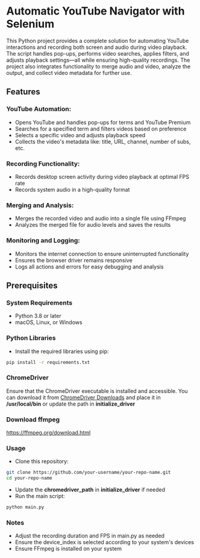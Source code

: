# Automatic YouTube Navigator with Selenium 
This Python project provides a complete solution for automating YouTube interactions and recording both screen and audio during video playback. The script handles pop-ups, performs video searches, applies filters, and adjusts playback settings—all while ensuring high-quality recordings. The project also integrates functionality to merge audio and video, analyze the output, and collect video metadata for further use.

## Features
### YouTube Automation:
- Opens YouTube and handles pop-ups for terms and YouTube Premium
- Searches for a specified term and filters videos based on preference
- Selects a specific video and adjusts playback speed
- Collects the video's metadata like: title, URL, channel, number of subs, etc.
  
### Recording Functionality:
- Records desktop screen activity during video playback at optimal FPS rate
- Records system audio in a high-quality format
  
### Merging and Analysis:
- Merges the recorded video and audio into a single file using FFmpeg
- Analyzes the merged file for audio levels and saves the results
  
### Monitoring and Logging:
- Monitors the internet connection to ensure uninterrupted functionality
- Ensures the browser driver remains responsive
- Logs all actions and errors for easy debugging and analysis

## Prerequisites

### System Requirements
- Python 3.8 or later
- macOS, Linux, or Windows
  
### Python Libraries
- Install the required libraries using pip:
```bash
pip install -r requirements.txt
```

### ChromeDriver
Ensure that the ChromeDriver executable is installed and accessible. You can download it from [ChromeDriver Downloads](https://developer.chrome.com/docs/chromedriver/downloads) and place it in <b>/usr/local/bin</b> or update the path in <b>initialize_driver</b>

### Download ffmpeg
https://ffmpeg.org/download.html

### Usage
- Clone this repository:
```bash
git clone https://github.com/your-username/your-repo-name.git
cd your-repo-name
```
- Update the <b>chromedriver_path</b> in <b>initialize_driver</b> if needed
- Run the main script:
```bash
python main.py
```

### Notes
- Adjust the recording duration and FPS in main.py as needed
- Ensure the device_index is selected according to your system's devices
- Ensure FFmpeg is installed on your system
